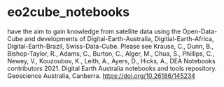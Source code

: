 # eo2cube_notebooks
have the aim to gain knowledge from satellite data using the Open-Data-Cube and developments of Digital-Earth-Australia, Digitial-Earth-Africa, Digital-Earth-Brazil, Swiss-Data-Cube. Please see 
     Krause, C., Dunn, B., Bishop-Taylor, R., Adams, C., Burton, C., Alger, M., Chua, S., Phillips, C., Newey, V., Kouzoubov, K., Leith, A., Ayers, D., Hicks, A., DEA Notebooks contributors 2021. Digital Earth Australia notebooks and tools repository. Geoscience Australia, Canberra. https://doi.org/10.26186/145234


